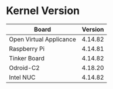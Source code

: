 
# Kernel Version

| Board | Version |
|-------|---------|
| Open Virtual Applicance | 4.14.82 |
| Raspberry Pi | 4.14.81 |
| Tinker Board | 4.14.82 |
| Odroid-C2 | 4.18.20 |
| Intel NUC | 4.14.82 |
